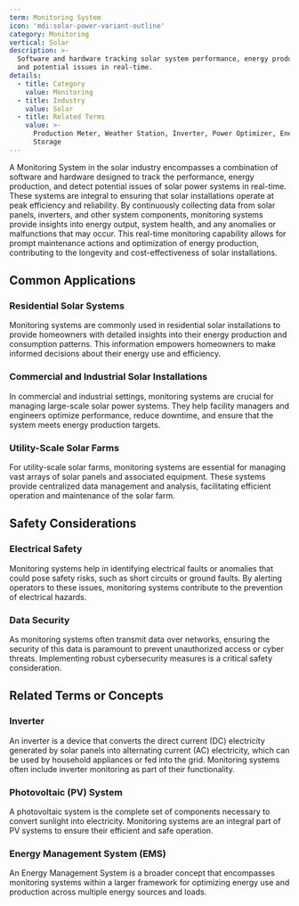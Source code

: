 ```yaml
---
term: Monitoring System
icon: 'mdi:solar-power-variant-outline'
category: Monitoring
vertical: Solar
description: >-
  Software and hardware tracking solar system performance, energy production,
  and potential issues in real-time.
details:
  - title: Category
    value: Monitoring
  - title: Industry
    value: Solar
  - title: Related Terms
    value: >-
      Production Meter, Weather Station, Inverter, Power Optimizer, Energy
      Storage
---
```

A Monitoring System in the solar industry encompasses a combination of software and hardware designed to track the performance, energy production, and detect potential issues of solar power systems in real-time. These systems are integral to ensuring that solar installations operate at peak efficiency and reliability. By continuously collecting data from solar panels, inverters, and other system components, monitoring systems provide insights into energy output, system health, and any anomalies or malfunctions that may occur. This real-time monitoring capability allows for prompt maintenance actions and optimization of energy production, contributing to the longevity and cost-effectiveness of solar installations. 

## Common Applications

### Residential Solar Systems
Monitoring systems are commonly used in residential solar installations to provide homeowners with detailed insights into their energy production and consumption patterns. This information empowers homeowners to make informed decisions about their energy use and efficiency.

### Commercial and Industrial Solar Installations
In commercial and industrial settings, monitoring systems are crucial for managing large-scale solar power systems. They help facility managers and engineers optimize performance, reduce downtime, and ensure that the system meets energy production targets.

### Utility-Scale Solar Farms
For utility-scale solar farms, monitoring systems are essential for managing vast arrays of solar panels and associated equipment. These systems provide centralized data management and analysis, facilitating efficient operation and maintenance of the solar farm.

## Safety Considerations

### Electrical Safety
Monitoring systems help in identifying electrical faults or anomalies that could pose safety risks, such as short circuits or ground faults. By alerting operators to these issues, monitoring systems contribute to the prevention of electrical hazards.

### Data Security
As monitoring systems often transmit data over networks, ensuring the security of this data is paramount to prevent unauthorized access or cyber threats. Implementing robust cybersecurity measures is a critical safety consideration.

## Related Terms or Concepts

### Inverter
An inverter is a device that converts the direct current (DC) electricity generated by solar panels into alternating current (AC) electricity, which can be used by household appliances or fed into the grid. Monitoring systems often include inverter monitoring as part of their functionality.

### Photovoltaic (PV) System
A photovoltaic system is the complete set of components necessary to convert sunlight into electricity. Monitoring systems are an integral part of PV systems to ensure their efficient and safe operation.

### Energy Management System (EMS)
An Energy Management System is a broader concept that encompasses monitoring systems within a larger framework for optimizing energy use and production across multiple energy sources and loads.
